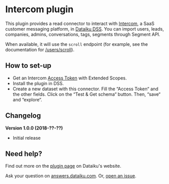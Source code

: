 # Intercom plugin

This plugin provides a read connector to interact with [Intercom](https://www.intercom.com), a SaaS customer messaging platform, in [Dataiku DSS](http://www.dataiku.com/dss/). You can import users, leads, companies, admins, conversations, tags, segments through Segment API.

When available, it will use the `scroll` endpoint (for example, see the documentation for [/users/scroll](https://developers.intercom.com/reference#iterating-over-all-users)).

## How to set-up

* Get an Intercom [Access Token](https://developers.intercom.com/v2.0/docs/personal-access-tokens) with Extended Scopes.
* Install the plugin in DSS.
* Create a new dataset with this connector. Fill the “Access Token“ and the other fields. Click on the “Test & Get schema“ button. Then, “save“ and “explore“.

## Changelog

**Version 1.0.0 (2018-??-??)**

* Initial release

## Need help?

Find out more on the [plugin page](https://www.dataiku.com/community/plugins/info/intercom.html) on Dataiku's website.

Ask your question on [answers.dataiku.com](https://answers.dataiku.com). Or, [open an issue](https://github.com/dataiku/dataiku-contrib/issues).
